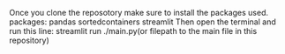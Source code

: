 Once you clone the reposotory make sure to install the packages used.
packages:
pandas
sortedcontainers
streamlit
Then open the terminal and run this line:
streamlit run ./main.py(or filepath to the main file in this repository)
